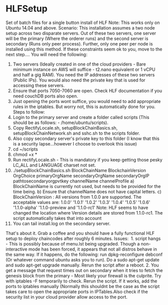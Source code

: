 # HLFSetup
Set of batch files for a single button install of HLF
Note: This works only on Ubuntu 14.04 and above.
Scenario: This installation assumes a two node setup across two disparate servers. Out of these two servers, one server will be the primary (Where the orderer runs) and the second server is secondary (Runs only peer process).
Further, only one peer per node is installed using this method.
If these constraints seem ok to you, move to the next step....
You will need the following:
  1. Two servers (Ideally created in one of the cloud providers - Bare minimum instance on AWS will suffice - t2.nano equivalent or 1 vCPU and half a gig RAM). You need the IP addresses of these two servers (Public IPs). You would also need the private key that is used for accessing these servers.
  2. Ensure that ports 7050-7060 are open. Check HLF documentation if you need couchDB ports also open.
  3. Just opening the ports wont suffice, you would need to add appropriate rules in the iptables. But worry not, this is automatically done for you.
 Steps to follow:
  1. Login to the primary server and create a folder called scripts (This should be as follows: - /home/ubuntu/scripts).
  2. Copy RectifyLocale.sh, setupBlockChainBasics.sh, setupBlockChainNetwork.sh and sshc.sh to the scripts folder.
  3. Also copy secondary server's private key to this folder (I know that this is a security lapse...however I choose to overlook this issue)
  4. cd ~/scripts
  5. chmod +x *
  6. Run rectifyLocale.sh - This is mandatory if you keep getting those pesky LC_ALL and LANGUAGE charset not set.
  7. ./setupBlockChainBasics.sh BlockChainName BlockchainVersion OrgChoice primaryOrgName secondaryOrgName secondaryOrgIP pathtosecondaryorgpvtkey channelName channelProfile
    a) BlockChainName is currently not used, but needs to be provided for the time being.
    b) Ensure that channelName does not have capital letters.
    c) BlockChainVersion : All versions from 1.0.0 are supported. The acceptable values are:
        1.0.0' '1.0.1' '1.0.2' '1.0.3' '1.0.4' '1.0.5' '1.0.6' '1.1.0-alpha' '1.1.0-preview and '1.1.0-rc1'
        Note: HLF seems to have changed the location where Version details are stored from 1.1.0-rc1. The script automatically takes that into account
  8. You can tail install.log on the secondary server.
        
  That's about it. Grab a coffee and you should have a fully functional HLF setup to deploy chaincodes after roughly 6 minutes.
  Issues:
  1. script hangs - This is possibly because of menu.lst being upgraded. Though a non-interactive mode has been forced, it appears that not all distros behave in the same way. If it happens, do the following:
    run dpkg-reconfigure debconf (Or whatever command ubuntu asks you to run). Do a sudo apt-get update and sudo apt-get upgrade manually. Rerun the script after a reboot.
  2. You get a message that request times out on secondary when it tries to fetch the genesis block from the primary - Most likely your firewall is the culprite. Try with iptables -F temporarily to check. Rerun the script. If it works, add the ports to iptables manually (Normally this shouldnt be the case as the script takes care to open the appropriate ports in IPTables.Also check if the security list in your cloud provider allow access to the port.
  

